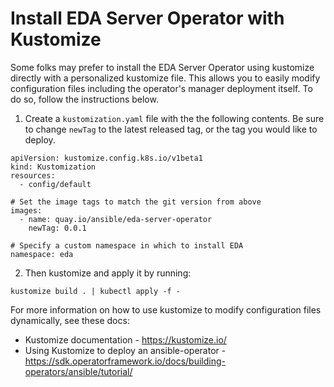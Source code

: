 # Install EDA Server Operator with Kustomize

Some folks may prefer to install the EDA Server Operator using kustomize directly with a personalized kustomize file.  This allows you to easily modify configuration files including the operator's manager deployment itself. To do so, follow the instructions below.  


1. Create a `kustomization.yaml` file with the the following contents. Be sure to change `newTag` to the latest released tag, or the tag you would like to deploy.

```
apiVersion: kustomize.config.k8s.io/v1beta1
kind: Kustomization
resources:
  - config/default

# Set the image tags to match the git version from above
images:
  - name: quay.io/ansible/eda-server-operator
    newTag: 0.0.1

# Specify a custom namespace in which to install EDA
namespace: eda
```

2. Then kustomize and apply it by running:

```
kustomize build . | kubectl apply -f -
```

For more information on how to use kustomize to modify configuration files dynamically, see these docs:
* Kustomize documentation - https://kustomize.io/
* Using Kustomize to deploy an ansible-operator - https://sdk.operatorframework.io/docs/building-operators/ansible/tutorial/
